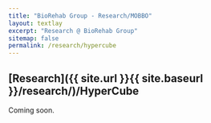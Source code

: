 ```yaml
---
title: "BioRehab Group - Research/MOBBO"
layout: textlay
excerpt: "Research @ BioRehab Group"
sitemap: false
permalink: /research/hypercube
---
```


## [Research]({{ site.url }}{{ site.baseurl }}/research/)/HyperCube

Coming soon.
